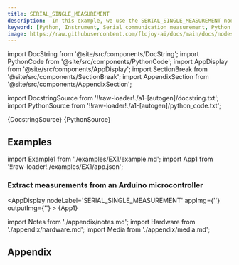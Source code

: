 ```yaml
---
title: SERIAL_SINGLE_MEASUREMENT
description:  In this example, we use the SERIAL_SINGLE_MEASUREMENT node to extract some measurements received from an Arduino microcontroller and visualize the output.
keyword: [Python, Instrument, Serial communication measurement, Python serial instrument integration, Data acquisition and analysis, Python"-"based serial measurement, Serial instrument integration techniques, Accurate measurement with Python, Enhance measurement with serial communication, Streamline data acquisition, Precise measurement using Python, Python control of serial single measurement]
image: https://raw.githubusercontent.com/flojoy-ai/docs/main/docs/nodes/INSTRUMENTS/SERIAL/SERIAL_SINGLE_MEASUREMENT/examples/EX1/output.jpeg
---
```


[//]: # (Custom component imports)

import DocString from '@site/src/components/DocString';
import PythonCode from '@site/src/components/PythonCode';
import AppDisplay from '@site/src/components/AppDisplay';
import SectionBreak from '@site/src/components/SectionBreak';
import AppendixSection from '@site/src/components/AppendixSection';

[//]: # (Docstring)

import DocstringSource from '!!raw-loader!./a1-[autogen]/docstring.txt';
import PythonSource from '!!raw-loader!./a1-[autogen]/python_code.txt';

<DocString>{DocstringSource}</DocString>
<PythonCode GLink='IO/PROTOCOLS/SERIAL/BASIC/SERIAL_SINGLE_MEASUREMENT/SERIAL_SINGLE_MEASUREMENT.py'>{PythonSource}</PythonCode>

<SectionBreak />

[//]: # (Examples)

## Examples

import Example1 from './examples/EX1/example.md';
import App1 from '!!raw-loader!./examples/EX1/app.json';

### Extract measurements from an Arduino microcontroller

<AppDisplay
    nodeLabel='SERIAL_SINGLE_MEASUREMENT'
    appImg={''}
    outputImg={''}
    >
    {App1}
</AppDisplay>

<Example1 />

<SectionBreak />

[//]: # (Appendix)

import Notes from './appendix/notes.md';
import Hardware from './appendix/hardware.md';
import Media from './appendix/media.md';

## Appendix

<AppendixSection index={0} folderPath='nodes/IO/PROTOCOLS/SERIAL/BASIC/SERIAL_SINGLE_MEASUREMENT/appendix/'><Notes /></AppendixSection>
<AppendixSection index={1} folderPath='nodes/IO/PROTOCOLS/SERIAL/BASIC/SERIAL_SINGLE_MEASUREMENT/appendix/'><Hardware /></AppendixSection>
<AppendixSection index={2} folderPath='nodes/IO/PROTOCOLS/SERIAL/BASIC/SERIAL_SINGLE_MEASUREMENT/appendix/'><Media /></AppendixSection>

<!--Add Button here-->